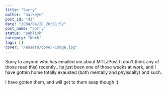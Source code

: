 ```yaml
---
title: "Sorry"
author: "halkeye"
post_id: "43"
date: "2004/04/28 20:01:52"
post_name: "sorry"
status: "publish"
category: "Work"
tags: []
cover: "/assets/cover-image.jpg"
---
```


Sorry to anyone who has emailed me about MTLJPost (I don't think any of those read this) recently.. its just been one of those weeks at work, and I have gotten home totally exausted (both mentally and phyiscally) and such.

I have gotten them, and will get to them asap though :)